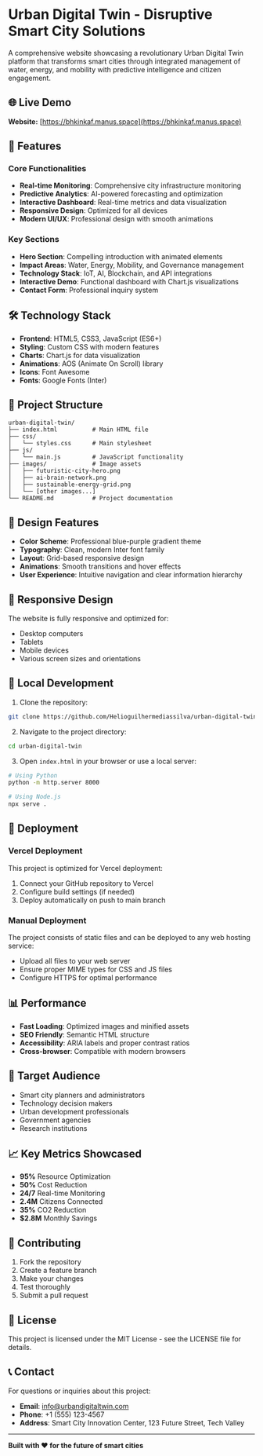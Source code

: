 # Urban Digital Twin - Disruptive Smart City Solutions

A comprehensive website showcasing a revolutionary Urban Digital Twin platform that transforms smart cities through integrated management of water, energy, and mobility with predictive intelligence and citizen engagement.

## 🌐 Live Demo

**Website:** [https://bhkinkaf.manus.space](https://bhkinkaf.manus.space)

## 🚀 Features

### Core Functionalities
- **Real-time Monitoring**: Comprehensive city infrastructure monitoring
- **Predictive Analytics**: AI-powered forecasting and optimization
- **Interactive Dashboard**: Real-time metrics and data visualization
- **Responsive Design**: Optimized for all devices
- **Modern UI/UX**: Professional design with smooth animations

### Key Sections
- **Hero Section**: Compelling introduction with animated elements
- **Impact Areas**: Water, Energy, Mobility, and Governance management
- **Technology Stack**: IoT, AI, Blockchain, and API integrations
- **Interactive Demo**: Functional dashboard with Chart.js visualizations
- **Contact Form**: Professional inquiry system

## 🛠️ Technology Stack

- **Frontend**: HTML5, CSS3, JavaScript (ES6+)
- **Styling**: Custom CSS with modern features
- **Charts**: Chart.js for data visualization
- **Animations**: AOS (Animate On Scroll) library
- **Icons**: Font Awesome
- **Fonts**: Google Fonts (Inter)

## 📁 Project Structure

```
urban-digital-twin/
├── index.html          # Main HTML file
├── css/
│   └── styles.css      # Main stylesheet
├── js/
│   └── main.js         # JavaScript functionality
├── images/             # Image assets
│   ├── futuristic-city-hero.png
│   ├── ai-brain-network.png
│   ├── sustainable-energy-grid.png
│   └── [other images...]
└── README.md           # Project documentation
```

## 🎨 Design Features

- **Color Scheme**: Professional blue-purple gradient theme
- **Typography**: Clean, modern Inter font family
- **Layout**: Grid-based responsive design
- **Animations**: Smooth transitions and hover effects
- **User Experience**: Intuitive navigation and clear information hierarchy

## 📱 Responsive Design

The website is fully responsive and optimized for:
- Desktop computers
- Tablets
- Mobile devices
- Various screen sizes and orientations

## 🔧 Local Development

1. Clone the repository:
```bash
git clone https://github.com/Helioguilhermediassilva/urban-digital-twin.git
```

2. Navigate to the project directory:
```bash
cd urban-digital-twin
```

3. Open `index.html` in your browser or use a local server:
```bash
# Using Python
python -m http.server 8000

# Using Node.js
npx serve .
```

## 🚀 Deployment

### Vercel Deployment
This project is optimized for Vercel deployment:

1. Connect your GitHub repository to Vercel
2. Configure build settings (if needed)
3. Deploy automatically on push to main branch

### Manual Deployment
The project consists of static files and can be deployed to any web hosting service:
- Upload all files to your web server
- Ensure proper MIME types for CSS and JS files
- Configure HTTPS for optimal performance

## 📊 Performance

- **Fast Loading**: Optimized images and minified assets
- **SEO Friendly**: Semantic HTML structure
- **Accessibility**: ARIA labels and proper contrast ratios
- **Cross-browser**: Compatible with modern browsers

## 🎯 Target Audience

- Smart city planners and administrators
- Technology decision makers
- Urban development professionals
- Government agencies
- Research institutions

## 📈 Key Metrics Showcased

- **95%** Resource Optimization
- **50%** Cost Reduction
- **24/7** Real-time Monitoring
- **2.4M** Citizens Connected
- **35%** CO2 Reduction
- **$2.8M** Monthly Savings

## 🤝 Contributing

1. Fork the repository
2. Create a feature branch
3. Make your changes
4. Test thoroughly
5. Submit a pull request

## 📄 License

This project is licensed under the MIT License - see the LICENSE file for details.

## 📞 Contact

For questions or inquiries about this project:
- **Email**: info@urbandigitaltwin.com
- **Phone**: +1 (555) 123-4567
- **Address**: Smart City Innovation Center, 123 Future Street, Tech Valley

---

**Built with ❤️ for the future of smart cities**

